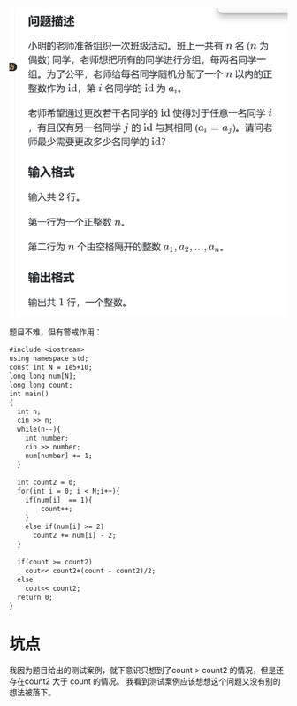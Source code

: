 ![alt text](image-1.png)

题目不难，但有警戒作用：
```
#include <iostream>
using namespace std;
const int N = 1e5+10; 
long long num[N];
long long count;
int main()
{
  int n;
  cin >> n;
  while(n--){
    int number;
    cin >> number;
    num[number] += 1;
  }

  int count2 = 0;
  for(int i = 0; i < N;i++){
    if(num[i]  == 1){
        count++;
    }
    else if(num[i] >= 2)
      count2 += num[i] - 2;
  }

  if(count >= count2)
    cout<< count2+(count - count2)/2;
  else
    cout<< count2;
  return 0;
}
```

# 坑点
我因为题目给出的测试案例，就下意识只想到了count > count2 的情况，但是还存在count2 大于 count 的情况。 我看到测试案例应该想想这个问题又没有别的想法被落下。